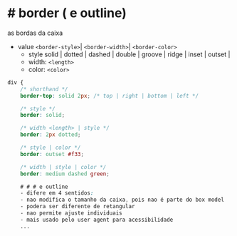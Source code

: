 # # border ( e outline)
as bordas da caixa

- value `<border-style>`| `<border-width>`| `<border-color>`
   - style solid | dotted | dashed | double | groove | ridge | inset | outset |
   - width: `<length>`
   - color: `<color>`


```css
div {
    /* shorthand */
    border-top: solid 2px; /* top | right | bottom | left */

    /* style */
    border: solid;

    /* width <length> | style */
    border: 2px dotted;

    /* style | color */
    border: outset #f33;

    /* width | style | color */
    border: medium dashed green;

    # # # e outline
    - difere em 4 sentidos:
    - nao modifica o tamanho da caixa, pois nao é parte do box model
    - podera ser diferente de retangular
    - nao permite ajuste individuais
    - mais usado pelo user agent para acessibilidade
    ...


